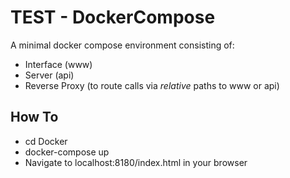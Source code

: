 # TEST - DockerCompose

A minimal docker compose environment consisting of:

* Interface (www)
* Server (api)
* Reverse Proxy (to route calls via _relative_ paths to www or api)


## How To

* cd Docker
* docker-compose up
* Navigate to localhost:8180/index.html in your browser
